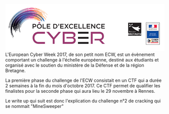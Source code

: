 <img src="ECW.png"/>
L'European Cyber Week 2017, de son petit nom ECW, est un évènement comportant un challenge à l'échelle européenne, destiné aux étudiants et organisé avec le soutien du ministère de la Défense et de la région Bretagne.

La première phase du challenge de l'ECW consistait en un CTF qui a durée 2 semaines à la fin du mois d'octobre 2017. Ce CTF permet de qualifier les finalistes pour la seconde phase qui aura lieu le 29 novembre à Rennes.

Le write up qui suit est donc l'explication du challenge n°2 de cracking qui se nommait "MineSweeper"


